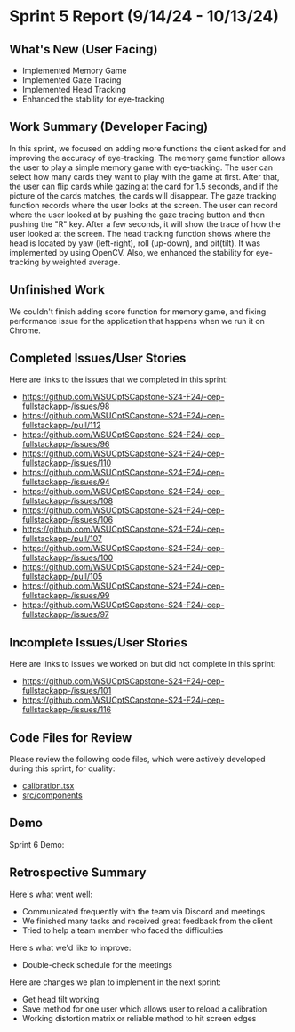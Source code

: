 # Sprint 5 Report (9/14/24 - 10/13/24)

## What's New (User Facing)

 * Implemented Memory Game
 * Implemented Gaze Tracing
 * Implemented Head Tracking
 * Enhanced the stability for eye-tracking

## Work Summary (Developer Facing)

In this sprint, we focused on adding more functions the client asked for and improving the accuracy of eye-tracking.
The memory game function allows the user to play a simple memory game with eye-tracking. The user can select how many cards
they want to play with the game at first. After that, the user can flip cards while gazing at the card for 1.5 seconds, and if the picture of the cards matches, the cards will disappear. The gaze tracking function records where the user looks at the screen. The user can record where the user looked at by pushing the gaze tracing button and then pushing the "R" key. After a few seconds, it will show the trace of how the user looked at the screen.
The head tracking function shows where the head is located by yaw (left-right), roll (up-down), and pit(tilt). It was implemented by using OpenCV.
Also, we enhanced the stability for eye-tracking by weighted average.

## Unfinished Work
We couldn't finish adding score function for memory game, and fixing performance issue for the application that happens when we run it on Chrome.

## Completed Issues/User Stories
Here are links to the issues that we completed in this sprint:

 * https://github.com/WSUCptSCapstone-S24-F24/-cep-fullstackapp-/issues/98
 * https://github.com/WSUCptSCapstone-S24-F24/-cep-fullstackapp-/pull/112
 * https://github.com/WSUCptSCapstone-S24-F24/-cep-fullstackapp-/issues/96
 * https://github.com/WSUCptSCapstone-S24-F24/-cep-fullstackapp-/issues/110
 * https://github.com/WSUCptSCapstone-S24-F24/-cep-fullstackapp-/issues/94
 * https://github.com/WSUCptSCapstone-S24-F24/-cep-fullstackapp-/issues/108
 * https://github.com/WSUCptSCapstone-S24-F24/-cep-fullstackapp-/issues/106
 * https://github.com/WSUCptSCapstone-S24-F24/-cep-fullstackapp-/pull/107
 * https://github.com/WSUCptSCapstone-S24-F24/-cep-fullstackapp-/issues/100
 * https://github.com/WSUCptSCapstone-S24-F24/-cep-fullstackapp-/pull/105
 * https://github.com/WSUCptSCapstone-S24-F24/-cep-fullstackapp-/issues/99
 * https://github.com/WSUCptSCapstone-S24-F24/-cep-fullstackapp-/issues/97
 
 ## Incomplete Issues/User Stories
 Here are links to issues we worked on but did not complete in this sprint:
 
 * https://github.com/WSUCptSCapstone-S24-F24/-cep-fullstackapp-/issues/101
 * https://github.com/WSUCptSCapstone-S24-F24/-cep-fullstackapp-/issues/116

## Code Files for Review
Please review the following code files, which were actively developed during this sprint, for quality:
 * [calibration.tsx](https://github.com/WSUCptSCapstone-S24-F24/-cep-fullstackapp-/blob/main/src/pages/calibration.tsx)
 * [src/components](https://github.com/WSUCptSCapstone-S24-F24/-cep-fullstackapp-/tree/Yuuki_Sprint4_Report/src/components)

## Demo
Sprint 6 Demo: 
 
## Retrospective Summary
Here's what went well:
  * Communicated frequently with the team via Discord and meetings
  * We finished many tasks and received great feedback from the client
  * Tried to help a team member who faced the difficulties
 
Here's what we'd like to improve:
   * Double-check schedule for the meetings
  
Here are changes we plan to implement in the next sprint:
   * Get head tilt working
   * Save method for one user which allows user to reload a calibration
   * Working distortion matrix or reliable method to hit screen edges